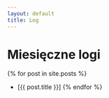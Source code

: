 ```yaml
---
layout: default
title: Log
---
```


# Miesięczne logi

{% for post in site.posts %}
- [{{ post.title }}]
  {% endfor %}